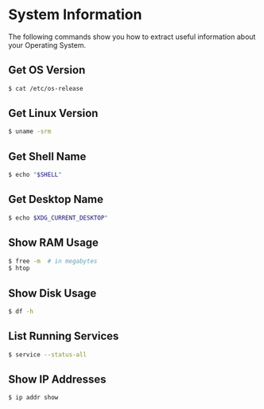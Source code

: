 # System Information

The following commands show you how to extract useful information about your Operating System.

## Get OS Version

```bash
$ cat /etc/os-release
```

## Get Linux Version

```bash
$ uname -srm
```

## Get Shell Name

```bash
$ echo "$SHELL"
```

## Get Desktop Name

```bash
$ echo $XDG_CURRENT_DESKTOP"
```

## Show RAM Usage

```bash
$ free -m  # in megabytes
$ htop
```

## Show Disk Usage

```bash
$ df -h
```

## List Running Services

```bash
$ service --status-all
```

## Show IP Addresses

```bash
$ ip addr show
```
